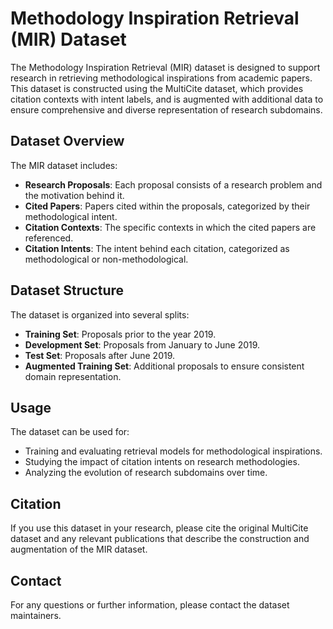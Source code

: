 # Methodology Inspiration Retrieval (MIR) Dataset

The Methodology Inspiration Retrieval (MIR) dataset is designed to support research in retrieving methodological inspirations from academic papers. This dataset is constructed using the MultiCite dataset, which provides citation contexts with intent labels, and is augmented with additional data to ensure comprehensive and diverse representation of research subdomains.

## Dataset Overview

The MIR dataset includes:
- **Research Proposals**: Each proposal consists of a research problem and the motivation behind it.
- **Cited Papers**: Papers cited within the proposals, categorized by their methodological intent.
- **Citation Contexts**: The specific contexts in which the cited papers are referenced.
- **Citation Intents**: The intent behind each citation, categorized as methodological or non-methodological.

## Dataset Structure

The dataset is organized into several splits:
- **Training Set**: Proposals prior to the year 2019.
- **Development Set**: Proposals from January to June 2019.
- **Test Set**: Proposals after June 2019.
- **Augmented Training Set**: Additional proposals to ensure consistent domain representation.

## Usage

The dataset can be used for:
- Training and evaluating retrieval models for methodological inspirations.
- Studying the impact of citation intents on research methodologies.
- Analyzing the evolution of research subdomains over time.

## Citation

If you use this dataset in your research, please cite the original MultiCite dataset and any relevant publications that describe the construction and augmentation of the MIR dataset.

## Contact

For any questions or further information, please contact the dataset maintainers.

